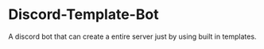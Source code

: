 # Discord-Template-Bot
A discord bot that can create a entire server just by using built in templates.
